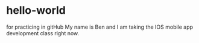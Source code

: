 # hello-world
for practicing in gitHub
My name is Ben and I am taking the IOS mobile app development class right now. 
